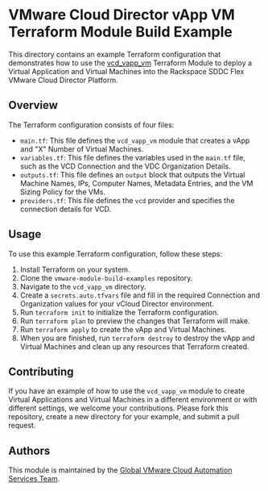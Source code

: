 # VMware Cloud Director vApp VM Terraform Module Build Example

This directory contains an example Terraform configuration that demonstrates how to use the [vcd_vapp_vm](https://github.com/global-vmware/vcd_vapp_vm) Terraform Module to deploy a Virtual Application and Virtual Machines into the Rackspace SDDC Flex VMware Cloud Director Platform.

## Overview

The Terraform configuration consists of four files:

- `main.tf`: This file defines the `vcd_vapp_vm` module that creates a vApp and "X" Number of Virtual Machines.
- `variables.tf`: This file defines the variables used in the `main.tf` file, such as the VCD Connection and the VDC Organization Details.
- `outputs.tf`: This file defines an `output` block that outputs the Virtual Machine Names, IPs, Computer Names, Metadata Entries, and the VM Sizing Policy for the VMs. 
- `providers.tf`: This file defines the `vcd` provider and specifies the connection details for VCD.

## Usage

To use this example Terraform configuration, follow these steps:

1. Install Terraform on your system.
2. Clone the `vmware-module-build-examples` repository.
3. Navigate to the `vcd_vapp_vm` directory.
4. Create a `secrets.auto.tfvars` file and fill in the required Connection and Organization values for your vCloud Director environment.
5. Run `terraform init` to initialize the Terraform configuration.
6. Run `terraform plan` to preview the changes that Terraform will make.
7. Run `terraform apply` to create the vApp and Virtual Machines.
8. When you are finished, run `terraform destroy` to destroy the vApp and Virtual Machines and clean up any resources that Terraform created.

## Contributing

If you have an example of how to use the `vcd_vapp_vm` module to create Virtual Applications and Virtual Machines in a different environment or with different settings, we welcome your contributions. Please fork this repository, create a new directory for your example, and submit a pull request.

## Authors

This module is maintained by the [Global VMware Cloud Automation Services Team](https://github.com/global-vmware).